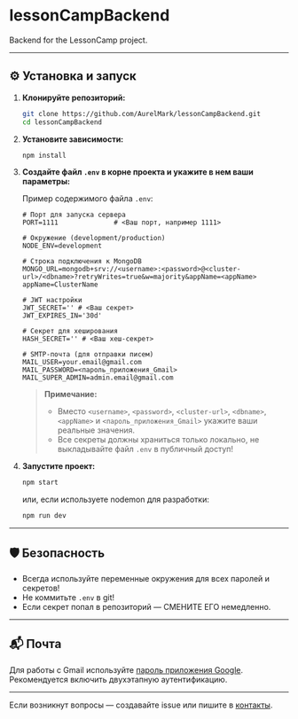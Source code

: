 # lessonCampBackend

Backend for the LessonCamp project.

---

## ⚙️ Установка и запуск

1. **Клонируйте репозиторий:**
   ```bash
   git clone https://github.com/AurelMark/lessonCampBackend.git
   cd lessonCampBackend
   ```

2. **Установите зависимости:**
   ```bash
   npm install
   ```

3. **Создайте файл `.env` в корне проекта и укажите в нем ваши параметры:**

   Пример содержимого файла `.env`:

   ```env
   # Порт для запуска сервера
   PORT=1111              # <Ваш порт, например 1111>

   # Окружение (development/production)
   NODE_ENV=development

   # Строка подключения к MongoDB
   MONGO_URL=mongodb+srv://<username>:<password>@<cluster-url>/<dbname>?retryWrites=true&w=majority&appName=<appName>
   appName=ClusterName

   # JWT настройки
   JWT_SECRET='' # <Ваш секрет>
   JWT_EXPIRES_IN='30d'

   # Секрет для хеширования
   HASH_SECRET='' # <Ваш хеш-секрет>

   # SMTP-почта (для отправки писем)
   MAIL_USER=your.email@gmail.com
   MAIL_PASSWORD=<пароль_приложения_Gmail>
   MAIL_SUPER_ADMIN=admin.email@gmail.com
   ```

   > **Примечание:**  
   > - Вместо `<username>`, `<password>`, `<cluster-url>`, `<dbname>`, `<appName>` и `<пароль_приложения_Gmail>` укажите ваши реальные значения.
   > - Все секреты должны храниться только локально, не выкладывайте файл `.env` в публичный доступ!

4. **Запустите проект:**
   ```bash
   npm start
   ```
   или, если используете nodemon для разработки:
   ```bash
   npm run dev
   ```

---

## 🛡️ Безопасность

- Всегда используйте переменные окружения для всех паролей и секретов!
- Не коммитьте `.env` в git!
- Если секрет попал в репозиторий — СМЕНИТЕ ЕГО немедленно.

---

## 📬 Почта

Для работы с Gmail используйте [пароль приложения Google](https://myaccount.google.com/apppasswords).  
Рекомендуется включить двухэтапную аутентификацию.

---

Если возникнут вопросы — создавайте issue или пишите в [контакты](mailto:phonetics.md@gmail.com).
